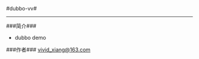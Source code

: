 #dubbo-vv#

--------------

###简介###

- dubbo demo

###作者###
[vivid_xiang@163.com](vivid_xiang@163.com)
